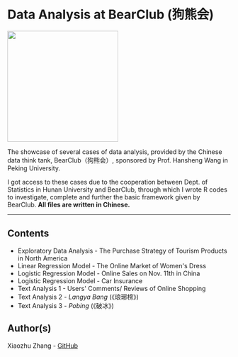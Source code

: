 # Data Analysis at BearClub (狗熊会)

<img src="http://hansheng.gsm.pku.edu.cn/dfiles/25982/wang.jpg"  width="250" height="250">

The showcase of several cases of data analysis, provided by the Chinese data think tank, BearClub（狗熊会）, sponsored by Prof. Hansheng Wang in Peking University.

I got access to these cases due to the cooperation between Dept. of Statistics in Hunan University and BearClub, through which I wrote R codes to investigate, complete and further the basic framework given by BearClub. **All files are written in Chinese.**

________________________________________________
## Contents
* Exploratory Data Analysis -  The Purchase Strategy of Tourism Products in North America
* Linear Regression Model - The Online Market of Women's Dress
* Logistic Regression Model - Online Sales on Nov. 11th in China
* Logistic Regression Model - Car Insurance
* Text Analysis 1 - Users' Comments/ Reviews of Online Shopping
* Text Analysis 2 - _Langya Bang_ (《琅琊榜》)
* Text Analysis 3 - _Pobing_ (《破冰》)

## Author(s)
Xiaozhu Zhang - [GitHub](https://github.com/Xiaozhu-Zhang1998)
